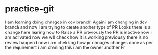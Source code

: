 # practice-git
I am learning doing chnages in dev branch!
Again i am changing in dev branch and now i am trying to create another type of PR
Looks there is a change here
learing how to Raise a PR
previously the PR is inactive now i am activated now we will check how it is working
previously there is no review happend now i am chekking how pr chnages
changes done as per the requirement
i am chaning this i am the owner
another Pr
